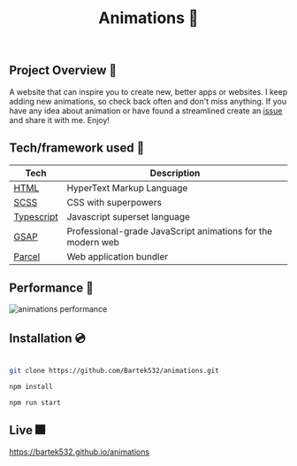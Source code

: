 <h1 align="center">
Animations 🦙
</h1>

<br />

## Project Overview 🎨

A website that can inspire you to create new, better apps or websites. I keep adding new animations, so check back often and don't miss anything. If you have any idea about animation or have found a streamlined create an [issue](https://github.com/Bartek532/animations/issues) and share it with me. Enjoy!

## Tech/framework used 🧰

| Tech                                          | Description                                                 |
| --------------------------------------------- | ----------------------------------------------------------- |
| [HTML](https://www.w3.org/html)               | HyperText Markup Language                                   |
| [SCSS](https://sass-lang.com)                 | CSS with superpowers                                        |
| [Typescript](https://www.typescriptlang.org/) | Javascript superset language                                |
| [GSAP](https://greensock.com/gsap)            | Professional-grade JavaScript animations for the modern web |
| [Parcel](https://parceljs.org)                | Web application bundler                                     |

## Performance 💨

<img src="https://i.ibb.co/BrCX5Wz/portfolio.png" alt="animations performance" />

## Installation 💿

```bash

git clone https://github.com/Bartek532/animations.git

npm install

npm run start

```

## Live 🎆

https://bartek532.github.io/animations
